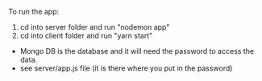 To run the app:

1. cd into server folder and run "nodemon app"
2. cd into client folder and run "yarn start"

- Mongo DB is the database and it will need the password to access the data.
- see server/app.js file (it is there where you put in the password)
